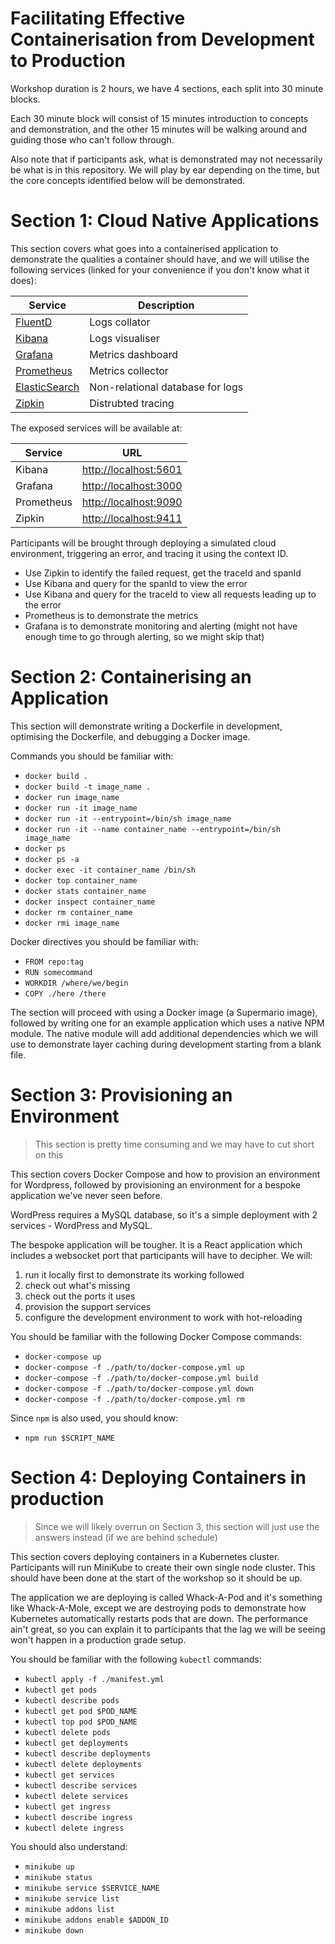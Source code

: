 # Facilitating Effective Containerisation from Development to Production
Workshop duration is 2 hours, we have 4 sections, each split into 30 minute blocks.

Each 30 minute block will consist of 15 minutes introduction to concepts and demonstration, and the other 15 minutes will be walking around and guiding those who can't follow through.

Also note that if participants ask, what is demonstrated may not necessarily be what is in this repository. We will play by ear depending on the time, but the core concepts identified below will be demonstrated.



# Section 1: Cloud Native Applications
This section covers what goes into a containerised application to demonstrate the qualities a container should have, and we will utilise the following services (linked for your convenience if you don't know what it does):

| Service | Description |
| --- | --- |
| [FluentD](https://www.fluentd.org/) | Logs collator |
| [Kibana](https://www.elastic.co/products/kibana) | Logs visualiser |
| [Grafana](https://grafana.com/) | Metrics dashboard |
| [Prometheus](https://prometheus.io/) | Metrics collector |
| [ElasticSearch](https://www.elastic.co/products/elasticsearch) | Non-relational database for logs |
| [Zipkin](https://zipkin.io/) | Distrubted tracing |

The exposed services will be available at:

| Service | URL |
| --- | --- |
| Kibana | [http://localhost:5601](http://localhost:5601) |
| Grafana | [http://localhost:3000](http://localhost:3000) |
| Prometheus | [http://localhost:9090](http://localhost:9090) |
| Zipkin | [http://localhost:9411](http://localhost:9411) |

Participants will be brought through deploying a simulated cloud environment, triggering an error, and tracing it using the context ID.

- Use Zipkin to identify the failed request, get the traceId and spanId
- Use Kibana and query for the spanId to view the error
- Use Kibana and query for the traceId to view all requests leading up to the error
- Prometheus is to demonstrate the metrics
- Grafana is to demonstrate monitoring and alerting (might not have enough time to go through alerting, so we might skip that)



# Section 2: Containerising an Application
This section will demonstrate writing a Dockerfile in development, optimising the Dockerfile, and debugging a Docker image.

Commands you should be familiar with:
- `docker build .`
- `docker build -t image_name .`
- `docker run image_name`
- `docker run -it image_name`
- `docker run -it --entrypoint=/bin/sh image_name`
- `docker run -it --name container_name --entrypoint=/bin/sh image_name`
- `docker ps`
- `docker ps -a`
- `docker exec -it container_name /bin/sh`
- `docker top container_name`
- `docker stats container_name`
- `docker inspect container_name`
- `docker rm container_name`
- `docker rmi image_name`

Docker directives you should be familiar with:
- `FROM repo:tag`
- `RUN somecommand`
- `WORKDIR /where/we/begin`
- `COPY ./here /there`

The section will proceed with using a Docker image (a Supermario image), followed by writing one for an example application which uses a native NPM module. The native module will add additional dependencies which we will use to demonstrate layer caching during development starting from a blank file.



# Section 3: Provisioning an Environment
> This section is pretty time consuming and we may have to cut short on this

This section covers Docker Compose and how to provision an environment for Wordpress, followed by provisioning an environment for a bespoke application we've never seen before.

WordPress requires a MySQL database, so it's a simple deployment with 2 services - WordPress and MySQL.

The bespoke application will be tougher. It is a React application which includes a websocket port that participants will have to decipher. We will:

1. run it locally first to demonstrate its working followed 
1. check out what's missing
1. check out the ports it uses
1. provision the support services
1. configure the development environment to work with hot-reloading

You should be familiar with the following Docker Compose commands:
- `docker-compose up`
- `docker-compose -f ./path/to/docker-compose.yml up`
- `docker-compose -f ./path/to/docker-compose.yml build`
- `docker-compose -f ./path/to/docker-compose.yml down`
- `docker-compose -f ./path/to/docker-compose.yml rm`

Since `npm` is also used, you should know:
- `npm run $SCRIPT_NAME`



# Section 4: Deploying Containers in production
> Since we will likely overrun on Section 3, this section will just use the answers instead (if we are behind schedule)

This section covers deploying containers in a Kubernetes cluster. Participants will run MiniKube to create their own single node cluster. This should have been done at the start of the workshop so it should be up.

The application we are deploying is called Whack-A-Pod and it's something like Whack-A-Mole, except we are destroying pods to demonstrate how Kubernetes automatically restarts pods that are down. The performance ain't great, so you can explain it to participants that the lag we will be seeing won't happen in a production grade setup.

You should be familiar with the following `kubectl` commands:
- `kubectl apply -f ./manifest.yml`
- `kubectl get pods`
- `kubectl describe pods`
- `kubectl get pod $POD_NAME`
- `kubectl top pod $POD_NAME`
- `kubectl delete pods`
- `kubectl get deployments`
- `kubectl describe deployments`
- `kubectl delete deployments`
- `kubectl get services`
- `kubectl describe services`
- `kubectl delete services`
- `kubectl get ingress`
- `kubectl describe ingress`
- `kubectl delete ingress`

You should also understand:
- `minikube up`
- `minikube status`
- `minikube service $SERVICE_NAME`
- `minikube service list`
- `minikube addons list`
- `minikube addons enable $ADDON_ID`
- `minikube down`
